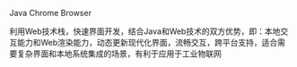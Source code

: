 Java Chrome Browser


利用Web技术栈，快速界面开发，结合Java和Web技术的双方优势，即：本地交互能力和Web渲染能力，动态更新现代化界面，流畅交互，跨平台支持，适合需要复杂界面和本地系统集成的场景，有利于应用于工业物联网
